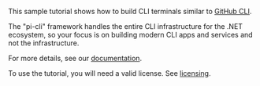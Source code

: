 ﻿This sample tutorial shows how to build CLI terminals similar to [GitHub CLI](https://cli.github.com/).

The "pi-cli" framework handles the entire CLI infrastructure for the .NET ecosystem,  so your focus is on building modern CLI apps and services and not the infrastructure.

For more details, see our [documentation]().

To use the tutorial, you will need a valid license. See [licensing]().